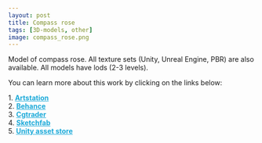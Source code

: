 ```yaml
---
layout: post 
title: Compass rose
tags: [3D-models, other]
image: compass_rose.png
---
```

Model of compass rose.
All texture sets (Unity, Unreal Engine, PBR) are also available. 
All models have lods (2-3 levels).

<!--more-->

You can learn more about this work by clicking on the links below: <br/>

<div>
	1.
    <a href="https://www.artstation.com/artwork/2x9z3J" target="_blank" style="font-weight: bold; color: #1CAAD9;">Artstation</a><br/>
	2.
	<a href="https://www.behance.net/gallery/73679417/Compass-Rose" target="_blank" style="font-weight: bold; color: #1CAAD9;">Behance</a><br/>	
	3.
	<a href="https://www.cgtrader.com/3d-models/interior/house/compass-rose-d54a7d82-6766-4aa1-aa8d-ed453dbffeda" target="_blank" style="font-weight: bold; color: #1CAAD9;">Cgtrader</a><br/>
	4.
	<a href="https://sketchfab.com/3d-models/compass-rose-65c24980646d4679b60c60c8ba5ed882" target="_blank" style="font-weight: bold; color: #1CAAD9;">Sketchfab</a><br/>	
	5.
	<a href="https://assetstore.unity.com/packages/3d/environments/compass-rose-136062" target="_blank" style="font-weight: bold; color: #1CAAD9;">Unity asset store</a>
</div>
